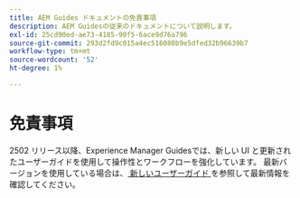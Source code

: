 ```yaml
---
title: AEM Guides ドキュメントの免責事項
description: AEM Guidesの従来のドキュメントについて説明します。
exl-id: 25cd90ed-ae73-4185-90f5-6ace9d76a796
source-git-commit: 293d2fd9c015a4ec516080b9e5dfed32b96639b7
workflow-type: tm+mt
source-wordcount: '52'
ht-degree: 1%

---
```



# 免責事項

2502 リリース以降、Experience Manager Guidesでは、新しい UI と更新されたユーザーガイドを使用して操作性とワークフローを強化しています。 最新バージョンを使用している場合は、[ 新しいユーザーガイド ](../product-guide/overview.md) を参照して最新情報を確認してください。

<!-- If you are using a previous version of Experience Manager Guides, the legacy documentation remains available to support your ongoing needs. You can continue to access the [Old User Guide](overview.md) for detailed information on previous UI workflows and features.
-->
